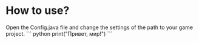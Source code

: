 # How to use?
Open the Config.java file and change the settings of the path to your game project.
\``` python
print("Привет, мир!")
\```
